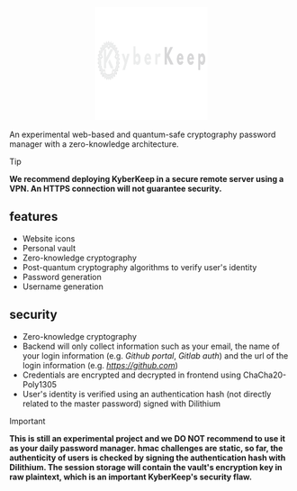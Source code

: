 <div align="center">
  <img src="FRONTEND/assets/icon/banner.svg" alt="Logo" width="200px" height="200px">
</div>

An experimental web-based and quantum-safe cryptography password manager with a zero-knowledge architecture.

> [!TIP]
> **We recommend deploying KyberKeep in a secure remote server using a VPN. An HTTPS connection will not guarantee security.**

## features

- Website icons
- Personal vault
- Zero-knowledge cryptography
- Post-quantum cryptography algorithms to verify user's identity
- Password generation
- Username generation

## security

- Zero-knowledge cryptography
- Backend will only collect information such as your email, the name of your login information (e.g. *Github portal*, *Gitlab auth*) and the url of the login information (e.g. *https://github.com*)
- Credentials are encrypted and decrypted in frontend using ChaCha20-Poly1305
- User's identity is verified using an authentication hash (not directly related to the master password) signed with Dilithium

> [!IMPORTANT]
> **This is still an experimental project and we DO NOT recommend to use it as your daily password manager. hmac challenges are static, so far, the authenticity of users is checked by signing the authentication hash with Dilithium. The session storage will contain the vault's encryption key in raw plaintext, which is an important KyberKeep's security flaw.**